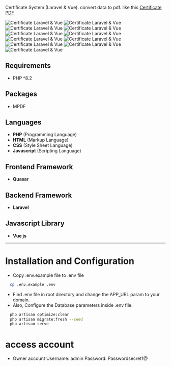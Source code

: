 Certificate System (Laravel & Vue). convert data to pdf.
like this [Certificate PDF](https://laravelspa.github.iohttps://laravelspa.github.io/blog/img/portfolio/certificate-laravel-vue/0000002.pdf)

![Certificate Laravel & Vue](https://laravelspa.github.io/blog/img/portfolio/certificate-laravel-vue/login.png "Certificate Laravel & Vue")
![Certificate Laravel & Vue](https://laravelspa.github.io/blog/img/portfolio/certificate-laravel-vue/themes.png "Certificate Laravel & Vue")
![Certificate Laravel & Vue](https://laravelspa.github.io/blog/img/portfolio/certificate-laravel-vue/users.png "Certificate Laravel & Vue")
![Certificate Laravel & Vue](https://laravelspa.github.io/blog/img/portfolio/certificate-laravel-vue/create_user.png "Certificate Laravel & Vue")
![Certificate Laravel & Vue](https://laravelspa.github.io/blog/img/portfolio/certificate-laravel-vue/certificates.png "Certificate Laravel & Vue")
![Certificate Laravel & Vue](https://laravelspa.github.io/blog/img/portfolio/certificate-laravel-vue/certificates_grid.png "Certificate Laravel & Vue")
![Certificate Laravel & Vue](https://laravelspa.github.io/blog/img/portfolio/certificate-laravel-vue/create_certificate.png "Certificate Laravel & Vue")
![Certificate Laravel & Vue](https://laravelspa.github.io/blog/img/portfolio/certificate-laravel-vue/roles.png "Certificate Laravel & Vue")
![Certificate Laravel & Vue](https://laravelspa.github.io/blog/img/portfolio/certificate-laravel-vue/create_role.png "Certificate Laravel & Vue")
![Certificate Laravel & Vue](https://laravelspa.github.io/blog/img/portfolio/certificate-laravel-vue/settings.png "Certificate Laravel & Vue")
![Certificate Laravel & Vue](https://laravelspa.github.io/blog/img/portfolio/certificate-laravel-vue/system_settings.png "Certificate Laravel & Vue")

## Requirements
- PHP ^8.2

## Packages
- MPDF

## Languages
- **PHP** (Programming Language)
- **HTML** (Markup Language)
- **CSS** (Style Sheet Language)
- **Javascript** (Scripting Language)

## Frontend Framework
- **Quasar**

## Backend Framework
- **Laravel**

## Javascript Library
- **Vue js**

---

# Installation and Configuration
- Copy .env.example file to .env file
```bash
  cp .env.example .env
```
- Find .env file in root directory and change the APP_URL param to your domain.
- Also, Configure the Database parameters inside .env file.

```bash
  php artisan optimize:clear
  php artisan migrate:fresh --seed
  php artisan serve
```

# access account
- Owner account
Username: admin
Password: Passwordsecret1@
